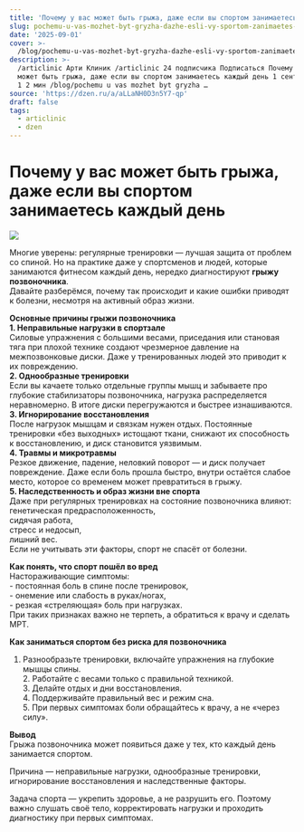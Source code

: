 ```yaml
---
title: 'Почему у вас может быть грыжа, даже если вы спортом занимаетесь каждый день'
slug: pochemu-u-vas-mozhet-byt-gryzha-dazhe-esli-vy-sportom-zanimaetes-kazhdyj-den
date: '2025-09-01'
cover: >-
  /blog/pochemu-u-vas-mozhet-byt-gryzha-dazhe-esli-vy-sportom-zanimaetes-kazhdyj-den/cover.jpg
description: >-
  /articlinic Арти Клиник /articlinic 24 подписчика Подписаться Почему у вас
  может быть грыжа, даже если вы спортом занимаетесь каждый день 1 сентября1 сен
  1 2 мин /blog/pochemu u vas mozhet byt gryzha …
source: 'https://dzen.ru/a/aLLaNH0D3n5Y7-qp'
draft: false
tags:
  - articlinic
  - dzen
---
```


# Почему у вас может быть грыжа, даже если вы спортом занимаетесь каждый день

![](/blog/pochemu-u-vas-mozhet-byt-gryzha-dazhe-esli-vy-sportom-zanimaetes-kazhdyj-den/img-0.jpg)

Многие уверены: регулярные тренировки — лучшая защита от проблем со спиной. Но на практике даже у спортсменов и людей, которые занимаются фитнесом каждый день, нередко диагностируют **грыжу позвоночника**.  
Давайте разберёмся, почему так происходит и какие ошибки приводят к болезни, несмотря на активный образ жизни.  
  
**Основные причины грыжи позвоночника**  
**1\. Неправильные нагрузки в спортзале**  
Силовые упражнения с большими весами, приседания или становая тяга при плохой технике создают чрезмерное давление на межпозвонковые диски. Даже у тренированных людей это приводит к их повреждению.  
**2\. Однообразные тренировки**  
Если вы качаете только отдельные группы мышц и забываете про глубокие стабилизаторы позвоночника, нагрузка распределяется неравномерно. В итоге диски перегружаются и быстрее изнашиваются.  
**3\. Игнорирование восстановления**  
После нагрузок мышцам и связкам нужен отдых. Постоянные тренировки «без выходных» истощают ткани, снижают их способность к восстановлению, и диск становится уязвимым.  
**4\. Травмы и микротравмы**  
Резкое движение, падение, неловкий поворот — и диск получает повреждение. Даже если боль прошла быстро, внутри остаётся слабое место, которое со временем может превратиться в грыжу.  
**5\. Наследственность и образ жизни вне спорта**  
Даже при регулярных тренировках на состояние позвоночника влияют:  
генетическая предрасположенность,  
сидячая работа,  
стресс и недосып,  
лишний вес.  
Если не учитывать эти факторы, спорт не спасёт от болезни.  
  
**Как понять, что спорт пошёл во вред**  
Настораживающие симптомы:  
\- постоянная боль в спине после тренировок,  
\- онемение или слабость в руках/ногах,  
\- резкая «стреляющая» боль при нагрузках.  
При таких признаках важно не терпеть, а обратиться к врачу и сделать МРТ.

  
**Как заниматься спортом без риска для позвоночника**  
1. Разнообразьте тренировки, включайте упражнения на глубокие мышцы спины.  
2\. Работайте с весами только с правильной техникой.  
3\. Делайте отдых и дни восстановления.  
4\. Поддерживайте правильный вес и режим сна.  
5\. При первых симптомах боли обращайтесь к врачу, а не «через силу».

  
**Вывод**  
Грыжа позвоночника может появиться даже у тех, кто каждый день занимается спортом.

Причина — неправильные нагрузки, однообразные тренировки, игнорирование восстановления и наследственные факторы.  

Задача спорта — укрепить здоровье, а не разрушить его. Поэтому важно слушать своё тело, корректировать нагрузки и проходить диагностику при первых симптомах.